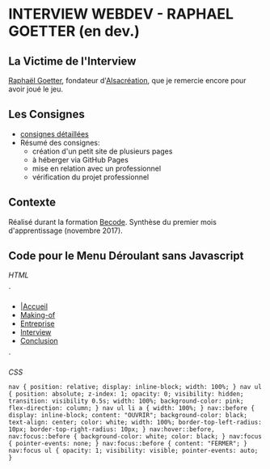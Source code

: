 # INTERVIEW WEBDEV - RAPHAEL GOETTER (en dev.)

## La Victime de l'Interview

[Raphaël Goetter](https://goetter.fr/), fondateur d'[Alsacréation](https://www.alsacreations.com/), que je remercie encore pour avoir joué le jeu.

## Les Consignes

* [consignes détaillées](https://github.com/becodeorg/Swartz-promo-3/tree/master/Projects/interview-webdev)
* Résumé des consignes:
  * création d'un petit site de plusieurs pages
  * à héberger via GitHub Pages
  * mise en relation avec un professionnel
  * vérification du projet professionnel


## Contexte

Réalisé durant la formation [Becode](http://www.becode.org/). Synthèse du premier mois d'apprentissage (novembre 2017).

## Code pour le Menu Déroulant sans Javascript

*HTML*

`
<nav  tabindex="0" role="navigation">
  <ul>
    <li><a href="index.html">|Accueil</a></li>
    <li><a href="makingof.html">Making-of</a></li>
    <li><a href="entreprise.html">Entreprise</a></li>
    <li><a href="interview.html">Interview</a></li>
    <li><a href="conclusion.html">Conclusion</a></li>
 	</ul>
</nav>
`

*CSS*

`
nav
{
    position: relative;
    display: inline-block;
    width: 100%;
}
nav ul
{
    position: absolute;
    z-index: 1;
    opacity: 0;
    visibility: hidden;
    transition: visibility 0.5s;
    width: 100%;
    background-color: pink;
    flex-direction: column;
}
nav ul li a
{
   width: 100%;
}
nav::before
{
    display: inline-block;
    content: "OUVRIR";
    background-color: black;
    text-align: center;
    color: white;
    width: 100%;
    border-top-left-radius: 10px;
    border-top-right-radius: 10px;
}
nav:hover::before, nav:focus::before
{
    background-color: white;
    color: black;
}
nav:focus
{
    pointer-events: none;
}
nav:focus::before
{
    content: "FERMER";
}
    nav:focus ul
{
    opacity: 1;
    visibility: visible;
    pointer-events: auto;
}
`
